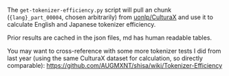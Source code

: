 The `get-tokenizer-efficiency.py` script will pull an chunk (`{lang}_part_00004`, chosen arbitrarily) from [uonlp/CulturaX](https://huggingface.co/datasets/uonlp/CulturaX) and use it to calculate English and Japanese tokenizer efficiency.

Prior results are cached in the json files, md has human readable tables.

You may want to cross-reference with some more tokenizer tests I did from last year (using the same CulturaX dataset for calculation, so directly comparable): https://github.com/AUGMXNT/shisa/wiki/Tokenizer-Efficiency
